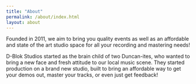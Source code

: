 ```yaml
---
title: "About"
permalink: /about/index.html
layout: about
---
```


Founded in 2011, we aim to bring you quality events as well as an affordable and state of the art studio space for all your recording and mastering needs!

D-Blok Studios started as the brain child of two Duncan-ites, who wanted to bring a new face and fresh attitude to our local music scene. They started production on a brand new studio, built to bring an affordable way to get your demos out, master your tracks, or even just get feedback!
